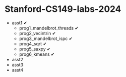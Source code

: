 # Stanford-CS149-labs-2024
- asst1 ✔
    - prog1_mandelbrot_threads ✔
    - prog2_vecintrin ✔
    - prog3_mandelbrot_ispc ✔
    - prog4_sqrt ✔
    - prog5_saxpy ✔
    - prog6_kmeans ✔
- asst2
- asst3 
- asst4